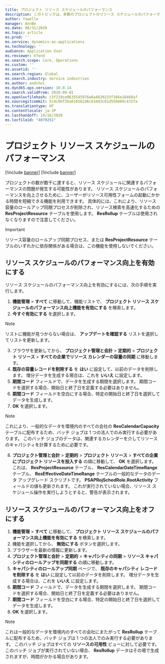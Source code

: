 ```yaml
---
title: プロジェクト リソース スケジュールのパフォーマンス
description: このトピックは、多数のプロジェクトのリソース スケジュールのパフォーマンスを改善する方法に関する情報を提供します。
author: Yowelle
manager: AnnBe
ms.date: 08/31/2020
ms.topic: article
ms.prod: ''
ms.service: dynamics-ax-applications
ms.technology: ''
audience: Application User
ms.reviewer: kfend
ms.search.scope: Core, Operations
ms.custom: ''
ms.assetid: ''
ms.search.region: Global
ms.search.industry: Service industries
ms.author: andchoi
ms.dyn365.ops.version: 10.0.14
ms.search.validFrom: 2020-09-01
ms.openlocfilehash: c3f219ce0635545976a6a4639233f166e18468af
ms.sourcegitcommit: 5c4c9bf3ba018562d6cb3443c01d550489c415fa
ms.translationtype: HT
ms.contentlocale: ja-JP
ms.lasthandoff: 10/16/2020
ms.locfileid: "4079251"
---
```

# <a name="project-resource-scheduling-performance"></a>プロジェクト リソース スケジュールのパフォーマンス

[!include [banner](../includes/banner.md)]
[!include [banner](../includes/preview-banner.md)]


プロジェクトの数が数千に達すると、リソース スケジュールに関連するパフォーマンスの問題が発生する可能性があります。 リソース スケジュールのパフォーマンスを向上させるために、ユーザーがリソース可用性フォームの起動にかかる時間を短縮できる機能を利用できます。 具体的には、これにより、リソース容量のロールアップ同期プロセスが削除され、リソース検索を高速化するための **ResProjectResource** テーブルを使用します。 **ResRollup** テーブルは使用されなくなりますので注意してください。

> [!IMPORTANT]
> リソース容量のロールアップ同期プロセス、または **ResProjectResource** テーブルのいずれかに依存関係がある場合は、この機能を使用しないでください。

## <a name="enable-resource-scheduling-performance-enhancement"></a>リソース スケジュールのパフォーマンス向上を有効にする
リソース スケジュールのパフォーマンス向上を有効にするには、次の手順を実行します。

1. **機能管理** > **すべて** に移動して、機能リストで、 **プロジェクト リソース スケジュールのパフォーマンス向上機能を有効にする** を検索します。
2. **今すぐ有効にする** を選択します。

> [!NOTE]
> リストに機能が見つからない場合は、 **アップデートを確認する** リストを選択してリストを更新します。

3. ブラウザを更新してから、 **プロジェクト管理と会計** > **定期的** > **プロジェクト リソース** > **すべての企業でリソース カレンダーの容量の同期** に移動します。
4. **既存の容量レコードを削除する** を **はい** に設定して、以前のデータを削除します。 増分データを生成する場合は、これを **いいえ** に設定します。
5. **期間コード** フィールドで、データを生成する期間を選択します。 期間コードを選択する場合、開始日と終了日を定義する必要はありません。
6. **期間コード** フィールドを空白にする場合、特定の開始日と終了日を選択してデータを生成します。
7. **OK** を選択します。

 > [!NOTE]
 > これにより、一般的なデータを環境内のすべての会社の **ResCalendarCapacity** テーブルに配布するため、バッチ ジョブは 1 つの法人でのみ実行する必要があります。 このバッチ ジョブのデータは、関連するカレンダーを介してリソースのキャパシティを計算するために必要です。

8. **プロジェクト管理と会計** > **定期的** > **プロジェクト リソース** > **すべての企業にプロジェクト リソースを投入する** の順に移動して、 **OK** を選択します。 これは、 **ResProjectResource** テーブル、 **ResCalendarDateTimeRange** テーブル、 **ResEffectiveDateTimeRange** テーブルの一般的なデータのデータ アップグレード スクリプトです。 **PSAPRojSchedRole.RootActivity** フィールドの値も更新されます。 これが実行されていない場合、リソース スケジュール操作を実行しようとすると、警告が表示されます。
 
## <a name="turn-off-resource-scheduling-performance-enhancement"></a>リソース スケジュールのパフォーマンス向上をオフにする

1. **機能管理** > **すべて** に移動して、 **プロジェクト リソース スケジュールのパフォーマンス向上機能を有効にする** を検索します。
2. 機能を選択してから、 **無効にする** ボタンを選択します。
3. ブラウザーを最新の情報に更新します。
4. **プロジェクト管理と会計** > **定期的** > **キャパシティの同期** > **リソース キャパシティのロールアップを同期する** の順に移動します。
5. **キャパシティのロールアップ同期** ページで、 **既存のキャパシティ レコードを削除する** を **はい** に設定して以前のデータを削除します。 増分データを生成する場合は、これを **いいえ** に設定します。
6. **期間コード** フィールドで、データを生成する期間を選択します。 期間コードを選択する場合、開始日と終了日を定義する必要はありません。
7. **期間コード** フィールドを空白にする場合、特定の開始日と終了日を選択してデータを生成します。
8. **OK** を選択します。

> [!NOTE]
> これは一般的なデータを環境内のすべての会社にまたがって **ResRollup** テーブルに配布するため、バッチ ジョブは 1 つの法人でのみ実行する必要があります。 このバッチ ジョブはすべての **リソースの可用性** ビューに対して必要です。 このバッチ ジョブが実行されていない場合、 **ResRollup** データはその場で生成されますが、時間がかかる場合があります。
